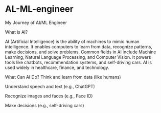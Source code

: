 # AL-ML-engineer
My Journey of AI/ML Engineer


What is AI?

AI (Artificial Intelligence) is the ability of machines to mimic human intelligence. It enables computers to learn from data, recognize patterns, make decisions, and solve problems. Common fields in AI include Machine Learning, Natural Language Processing, and Computer Vision. It powers tools like chatbots, recommendation systems, and self-driving cars. AI is used widely in healthcare, finance, and technology.

What Can AI Do?
Think and learn from data (like humans)

Understand speech and text (e.g., ChatGPT)

Recognize images and faces (e.g., Face ID)

Make decisions (e.g., self-driving cars)








